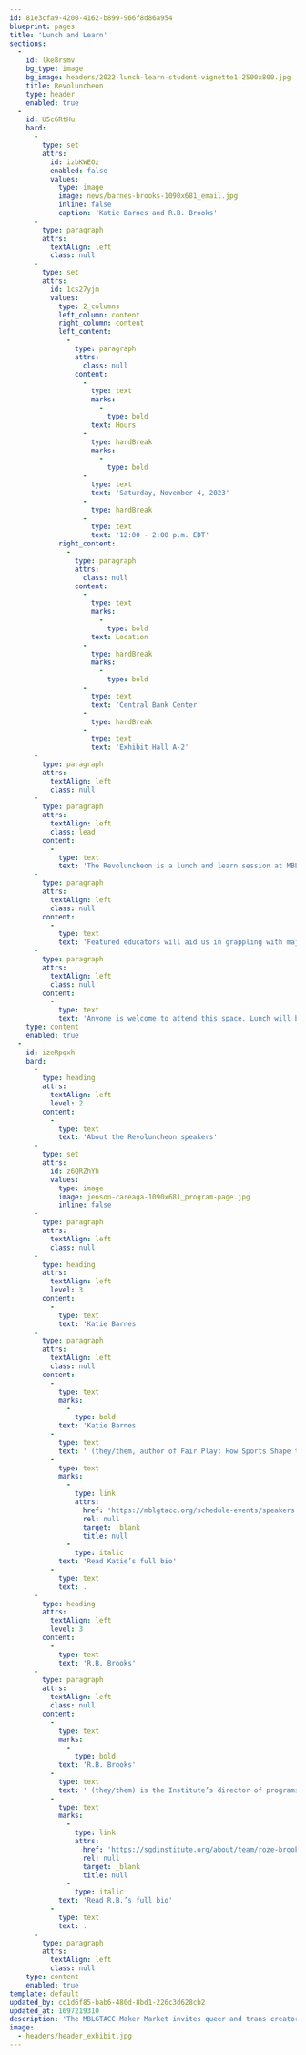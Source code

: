 ```yaml
---
id: 81e3cfa9-4200-4162-b899-966f8d86a954
blueprint: pages
title: 'Lunch and Learn'
sections:
  -
    id: lke8rsmv
    bg_type: image
    bg_image: headers/2022-lunch-learn-student-vignette1-2500x800.jpg
    title: Revoluncheon
    type: header
    enabled: true
  -
    id: U5c6RtHu
    bard:
      -
        type: set
        attrs:
          id: izbKWEOz
          enabled: false
          values:
            type: image
            image: news/barnes-brooks-1090x681_email.jpg
            inline: false
            caption: 'Katie Barnes and R.B. Brooks'
      -
        type: paragraph
        attrs:
          textAlign: left
          class: null
      -
        type: set
        attrs:
          id: 1cs27yjm
          values:
            type: 2_columns
            left_column: content
            right_column: content
            left_content:
              -
                type: paragraph
                attrs:
                  class: null
                content:
                  -
                    type: text
                    marks:
                      -
                        type: bold
                    text: Hours
                  -
                    type: hardBreak
                    marks:
                      -
                        type: bold
                  -
                    type: text
                    text: 'Saturday, November 4, 2023'
                  -
                    type: hardBreak
                  -
                    type: text
                    text: '12:00 - 2:00 p.m. EDT'
            right_content:
              -
                type: paragraph
                attrs:
                  class: null
                content:
                  -
                    type: text
                    marks:
                      -
                        type: bold
                    text: Location
                  -
                    type: hardBreak
                    marks:
                      -
                        type: bold
                  -
                    type: text
                    text: 'Central Bank Center'
                  -
                    type: hardBreak
                  -
                    type: text
                    text: 'Exhibit Hall A-2'
      -
        type: paragraph
        attrs:
          textAlign: left
          class: null
      -
        type: paragraph
        attrs:
          textAlign: left
          class: lead
        content:
          -
            type: text
            text: 'The Revoluncheon is a lunch and learn session at MBLGTACC, focusing on the greatest issues facing Midwest queer and trans communities.'
      -
        type: paragraph
        attrs:
          textAlign: left
          class: null
        content:
          -
            type: text
            text: 'Featured educators will aid us in grappling with major questions around community building, movement work, and creating a liberated future. '
      -
        type: paragraph
        attrs:
          textAlign: left
          class: null
        content:
          -
            type: text
            text: 'Anyone is welcome to attend this space. Lunch will be provided to attendees who registered in advance and received lunch tickets. External food is not allowed in the space due to contractual obligations.'
    type: content
    enabled: true
  -
    id: izeRpqxh
    bard:
      -
        type: heading
        attrs:
          textAlign: left
          level: 2
        content:
          -
            type: text
            text: 'About the Revoluncheon speakers'
      -
        type: set
        attrs:
          id: z6QRZhYh
          values:
            type: image
            image: jenson-careaga-1090x681_program-page.jpg
            inline: false
      -
        type: paragraph
        attrs:
          textAlign: left
          class: null
      -
        type: heading
        attrs:
          textAlign: left
          level: 3
        content:
          -
            type: text
            text: 'Katie Barnes'
      -
        type: paragraph
        attrs:
          textAlign: left
          class: null
        content:
          -
            type: text
            marks:
              -
                type: bold
            text: 'Katie Barnes'
          -
            type: text
            text: ' (they/them, author of Fair Play: How Sports Shape the Gender Debates, is a leading journalist covering legislation and policy affecting transgender and intersex athletes. Katie will also deliver the Saturday keynote—'
          -
            type: text
            marks:
              -
                type: link
                attrs:
                  href: 'https://mblgtacc.org/schedule-events/speakers'
                  rel: null
                  target: _blank
                  title: null
              -
                type: italic
            text: 'Read Katie’s full bio'
          -
            type: text
            text: .
      -
        type: heading
        attrs:
          textAlign: left
          level: 3
        content:
          -
            type: text
            text: 'R.B. Brooks'
      -
        type: paragraph
        attrs:
          textAlign: left
          class: null
        content:
          -
            type: text
            marks:
              -
                type: bold
            text: 'R.B. Brooks'
          -
            type: text
            text: ' (they/them) is the Institute’s director of programs. They oversee strategic direction and implementation of the organization’s major programs and serve as the host of Take the Last Bite, a show where we take Midwest Nice, fold it into a paper airplane and torpedo it into oblivion. R.B. majored in creative writing and journalism at the University of Missouri Kansas City (2014) where they had the opportunity to plan MBLGTACC 2014. They received their masters of higher education administration from the University of Kansas (2016). '
          -
            type: text
            marks:
              -
                type: link
                attrs:
                  href: 'https://sgdinstitute.org/about/team/roze-brooks'
                  rel: null
                  target: _blank
                  title: null
              -
                type: italic
            text: 'Read R.B.’s full bio'
          -
            type: text
            text: .
      -
        type: paragraph
        attrs:
          textAlign: left
          class: null
    type: content
    enabled: true
template: default
updated_by: cc1d6f85-bab6-480d-8bd1-226c3d628cb2
updated_at: 1697219310
description: 'The MBLGTACC Maker Market invites queer and trans creators to sell/trade or provide demonstrations on a skill, craft or art form.'
image:
  - headers/header_exhibit.jpg
---
```

